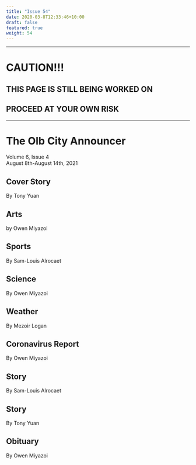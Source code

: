 ```yaml
---
title: "Issue 54"
date: 2020-03-8T12:33:46+10:00
draft: false
featured: true
weight: 54
---
```


------------------------
# CAUTION!!!    
## THIS PAGE IS STILL BEING WORKED ON    
## PROCEED AT YOUR OWN RISK    
------------------------

# The Olb City Announcer    
Volume 6, Issue 4    
August 8th-August 14th, 2021    

## Cover Story
By Tony Yuan



## Arts
by Owen Miyazoi



## Sports
By Sam-Louis Alrocaet



## Science
By Owen Miyazoi



## Weather
By Mezoir Logan



## Coronavirus Report
By Owen Miyazoi    



## Story
By Sam-Louis Alrocaet



## Story
By Tony Yuan



## Obituary
By Owen Miyazoi


